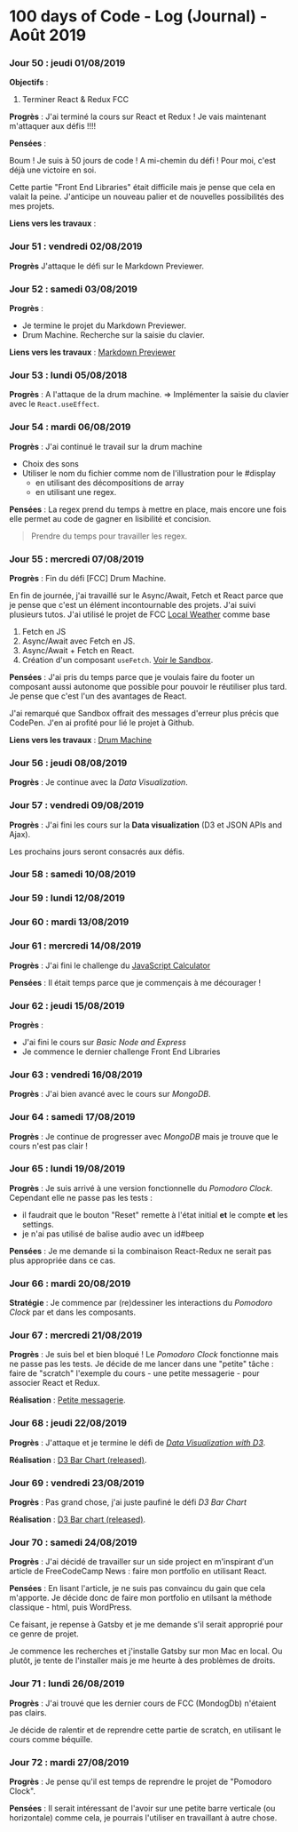 # 100 days of Code - Log (Journal) - Août 2019

### Jour 50 : jeudi 01/08/2019

**Objectifs** :
1. Terminer React & Redux FCC

**Progrès** : J'ai terminé la cours sur React et Redux ! Je vais maintenant m'attaquer aux défis !!!!

**Pensées** :

Boum ! Je suis à 50 jours de code ! A mi-chemin du défi ! Pour moi, c'est déjà une victoire en soi.

Cette partie "Front End Libraries" était difficile mais je pense que cela en valait la peine. J'anticipe un nouveau palier et de nouvelles possibilités des mes projets.

**Liens vers les travaux** :

### Jour 51 : vendredi 02/08/2019

**Progrès** J'attaque le défi sur le Markdown Previewer.

### Jour 52 : samedi 03/08/2019

**Progrès** :
- Je termine le projet du Markdown Previewer.
- Drum Machine. Recherche sur la saisie du clavier.

**Liens vers les travaux** : [Markdown Previewer](https://codepen.io/jmarcm/full/pMWwBO)

### Jour 53 : lundi 05/08/2018

**Progrès** : A l'attaque de la drum machine. => Implémenter la saisie du clavier avec le `React.useEffect`.

### Jour 54 : mardi 06/08/2019

**Progrès** :
J'ai continué le travail sur la drum machine
- Choix des sons
- Utiliser le nom du fichier comme nom de l'illustration pour le #display
  - en utilisant des décompositions de array 
  - en utilisant une regex.
  
**Pensées** : La regex prend du temps à mettre en place, mais encore une fois elle permet au code de gagner en lisibilité et concision.
> Prendre du temps pour travailler les regex.

### Jour 55 : mercredi 07/08/2019

**Progrès** :
Fin du défi [FCC] Drum Machine.

En fin de journée, j'ai travaillé sur le Async/Await, Fetch et React parce que je pense que c'est un élément incontournable des projets.
J'ai suivi plusieurs tutos. J'ai utilisé le projet de FCC [Local Weather](https://codepen.io/jmarcm/full/MjMoOg) comme base
1. Fetch en JS
1. Async/Await avec Fetch en JS.
1. Async/Await + Fetch en React.
1. Création d'un composant `useFetch`. [Voir le Sandbox](https://codesandbox.io/s/local-weather-olsud).

**Pensées** :
J'ai pris du temps parce que je voulais faire du footer un composant aussi autonome que possible pour pouvoir le réutiliser plus tard. Je pense que c'est l'un des avantages de React.

J'ai remarqué que Sandbox offrait des messages d'erreur plus précis que CodePen.
J'en ai profité pour lié le projet à Github.

**Liens vers les travaux** : [Drum Machine](https://codepen.io/jmarcm/full/KOQBEa)

### Jour 56 : jeudi 08/08/2019

**Progrès** : Je continue avec la *Data Visualization*.

### Jour 57 : vendredi 09/08/2019

**Progrès** : J'ai fini les cours sur la **Data visualization** (D3 et JSON APIs and Ajax).

Les prochains jours seront consacrés aux défis.

### Jour 58 : samedi 10/08/2019

### Jour 59 : lundi 12/08/2019

### Jour 60 : mardi 13/08/2019

### Jour 61 : mercredi 14/08/2019

**Progrès** : J'ai fini le challenge du [JavaScript Calculator](https://codepen.io/jmarcm/full/JgqKgy)

**Pensées** : Il était temps parce que je commençais à me décourager !

### Jour 62 : jeudi 15/08/2019

**Progrès** :
- J'ai fini le cours sur *Basic Node and Express*
- Je commence le dernier challenge Front End Libraries

### Jour 63 : vendredi 16/08/2019
**Progrès** : J'ai bien avancé avec le cours sur *MongoDB*.
### Jour 64 : samedi 17/08/2019

**Progrès** : Je continue de progresser avec *MongoDB* mais je trouve que le cours n'est pas clair !

### Jour 65 : lundi 19/08/2019

**Progrès** : Je suis arrivé à une version fonctionnelle du *Pomodoro Clock*. Cependant elle ne passe pas les tests :
- il faudrait que le bouton "Reset" remette à l'état initial **et** le compte **et** les settings.
- je n'ai pas utilisé de balise audio avec un id#beep

**Pensées** : Je me demande si la combinaison React-Redux ne serait pas plus appropriée dans ce cas.

### Jour 66 : mardi 20/08/2019
**Stratégie** : Je commence par (re)dessiner les interactions du *Pomodoro Clock* par et dans les composants.

### Jour 67 : mercredi 21/08/2019

**Progrès** : Je suis bel et bien bloqué ! Le *Pomodoro Clock* fonctionne mais ne passe pas les tests.
Je décide de me lancer dans une "petite" tâche : faire de "scratch" l'exemple du cours - une petite messagerie - pour associer React et Redux.

**Réalisation** : [Petite messagerie](https://codepen.io/jmarcm/full/pozNzYr).

### Jour 68 : jeudi 22/08/2019

**Progrès** : J'attaque et je termine le défi de [*Data Visualization with D3*](https://learn.freecodecamp.org/data-visualization/data-visualization-projects/visualize-data-with-a-bar-chart).

**Réalisation** : [D3 Bar Chart (released)](https://codepen.io/jmarcm/full/NWKbqpq).

### Jour 69 : vendredi 23/08/2019

**Progrès** : Pas grand chose, j'ai juste paufiné le défi *D3 Bar Chart*

**Réalisation** : [D3 Bar chart (released)](https://codepen.io/jmarcm/full/NWKbqpq).

### Jour 70 : samedi 24/08/2019

**Progrès** : J'ai décidé de travailler sur un side project en m'inspirant d'un article de FreeCodeCamp News : faire mon portfolio en utilisant React. 

**Pensées** : En lisant l'article, je ne suis pas convaincu du gain que cela m'apporte. Je décide donc de faire mon portfolio en utilsant la méthode classique - html, puis WordPress.

Ce faisant, je repense à Gatsby et je me demande s'il serait approprié pour ce genre de projet.

Je commence les recherches et j'installe Gatsby sur mon Mac en local. Ou plutôt, je tente de l'installer mais je me heurte à des problèmes de droits.

### Jour 71 : lundi 26/08/2019

**Progrès** : J'ai trouvé que les dernier cours de FCC (MondogDb) n'étaient pas clairs.

Je décide de ralentir et de reprendre cette partie de scratch, en utilisant le cours comme béquille.

### Jour 72 : mardi 27/08/2019

**Progrès** : Je pense qu'il est temps de reprendre le projet de "Pomodoro Clock".

**Pensées** : Il serait intéressant de l'avoir sur une petite barre verticale (ou horizontale) comme cela, je pourrais l'utiliser en travaillant à autre chose.
